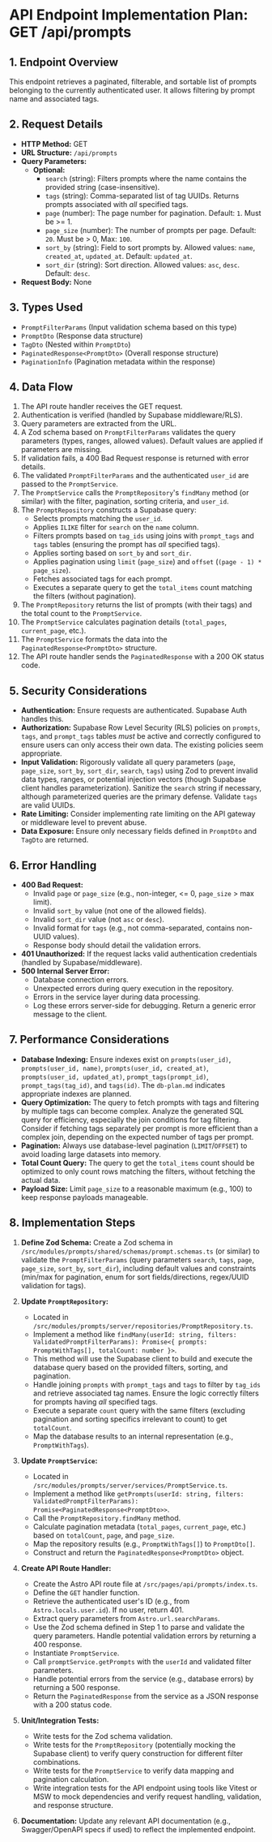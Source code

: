 # API Endpoint Implementation Plan: GET /api/prompts

## 1. Endpoint Overview

This endpoint retrieves a paginated, filterable, and sortable list of prompts belonging to the currently authenticated user. It allows filtering by prompt name and associated tags.

## 2. Request Details

- **HTTP Method:** GET
- **URL Structure:** `/api/prompts`
- **Query Parameters:**
  - **Optional:**
    - `search` (string): Filters prompts where the name contains the provided string (case-insensitive).
    - `tags` (string): Comma-separated list of tag UUIDs. Returns prompts associated with _all_ specified tags.
    - `page` (number): The page number for pagination. Default: `1`. Must be >= 1.
    - `page_size` (number): The number of prompts per page. Default: `20`. Must be > 0, Max: `100`.
    - `sort_by` (string): Field to sort prompts by. Allowed values: `name`, `created_at`, `updated_at`. Default: `updated_at`.
    - `sort_dir` (string): Sort direction. Allowed values: `asc`, `desc`. Default: `desc`.
- **Request Body:** None

## 3. Types Used

- `PromptFilterParams` (Input validation schema based on this type)
- `PromptDto` (Response data structure)
- `TagDto` (Nested within `PromptDto`)
- `PaginatedResponse<PromptDto>` (Overall response structure)
- `PaginationInfo` (Pagination metadata within the response)

## 4. Data Flow

1. The API route handler receives the GET request.
2. Authentication is verified (handled by Supabase middleware/RLS).
3. Query parameters are extracted from the URL.
4. A Zod schema based on `PromptFilterParams` validates the query parameters (types, ranges, allowed values). Default values are applied if parameters are missing.
5. If validation fails, a 400 Bad Request response is returned with error details.
6. The validated `PromptFilterParams` and the authenticated `user_id` are passed to the `PromptService`.
7. The `PromptService` calls the `PromptRepository`'s `findMany` method (or similar) with the filter, pagination, sorting criteria, and `user_id`.
8. The `PromptRepository` constructs a Supabase query:
   - Selects prompts matching the `user_id`.
   - Applies `ILIKE` filter for `search` on the `name` column.
   - Filters prompts based on `tag_ids` using joins with `prompt_tags` and `tags` tables (ensuring the prompt has _all_ specified tags).
   - Applies sorting based on `sort_by` and `sort_dir`.
   - Applies pagination using `limit` (`page_size`) and `offset` (`(page - 1) * page_size`).
   - Fetches associated tags for each prompt.
   - Executes a separate query to get the `total_items` count matching the filters (without pagination).
9. The `PromptRepository` returns the list of prompts (with their tags) and the total count to the `PromptService`.
10. The `PromptService` calculates pagination details (`total_pages`, `current_page`, etc.).
11. The `PromptService` formats the data into the `PaginatedResponse<PromptDto>` structure.
12. The API route handler sends the `PaginatedResponse` with a 200 OK status code.

## 5. Security Considerations

- **Authentication:** Ensure requests are authenticated. Supabase Auth handles this.
- **Authorization:** Supabase Row Level Security (RLS) policies on `prompts`, `tags`, and `prompt_tags` tables _must_ be active and correctly configured to ensure users can only access their own data. The existing policies seem appropriate.
- **Input Validation:** Rigorously validate all query parameters (`page`, `page_size`, `sort_by`, `sort_dir`, `search`, `tags`) using Zod to prevent invalid data types, ranges, or potential injection vectors (though Supabase client handles parameterization). Sanitize the `search` string if necessary, although parameterized queries are the primary defense. Validate `tags` are valid UUIDs.
- **Rate Limiting:** Consider implementing rate limiting on the API gateway or middleware level to prevent abuse.
- **Data Exposure:** Ensure only necessary fields defined in `PromptDto` and `TagDto` are returned.

## 6. Error Handling

- **400 Bad Request:**
  - Invalid `page` or `page_size` (e.g., non-integer, <= 0, `page_size` > max limit).
  - Invalid `sort_by` value (not one of the allowed fields).
  - Invalid `sort_dir` value (not `asc` or `desc`).
  - Invalid format for `tags` (e.g., not comma-separated, contains non-UUID values).
  - Response body should detail the validation errors.
- **401 Unauthorized:** If the request lacks valid authentication credentials (handled by Supabase/middleware).
- **500 Internal Server Error:**
  - Database connection errors.
  - Unexpected errors during query execution in the repository.
  - Errors in the service layer during data processing.
  - Log these errors server-side for debugging. Return a generic error message to the client.

## 7. Performance Considerations

- **Database Indexing:** Ensure indexes exist on `prompts(user_id)`, `prompts(user_id, name)`, `prompts(user_id, created_at)`, `prompts(user_id, updated_at)`, `prompt_tags(prompt_id)`, `prompt_tags(tag_id)`, and `tags(id)`. The `db-plan.md` indicates appropriate indexes are planned.
- **Query Optimization:** The query to fetch prompts with tags and filtering by multiple tags can become complex. Analyze the generated SQL query for efficiency, especially the join conditions for tag filtering. Consider if fetching tags separately per prompt is more efficient than a complex join, depending on the expected number of tags per prompt.
- **Pagination:** Always use database-level pagination (`LIMIT`/`OFFSET`) to avoid loading large datasets into memory.
- **Total Count Query:** The query to get the `total_items` count should be optimized to only count rows matching the filters, without fetching the actual data.
- **Payload Size:** Limit `page_size` to a reasonable maximum (e.g., 100) to keep response payloads manageable.

## 8. Implementation Steps

1. **Define Zod Schema:** Create a Zod schema in `/src/modules/prompts/shared/schemas/prompt.schemas.ts` (or similar) to validate the `PromptFilterParams` (query parameters `search`, `tags`, `page`, `page_size`, `sort_by`, `sort_dir`), including default values and constraints (min/max for pagination, enum for sort fields/directions, regex/UUID validation for tags).
2. **Update `PromptRepository`:**
   - Located in `/src/modules/prompts/server/repositories/PromptRepository.ts`.
   - Implement a method like `findMany(userId: string, filters: ValidatedPromptFilterParams): Promise<{ prompts: PromptWithTags[], totalCount: number }>`.
   - This method will use the Supabase client to build and execute the database query based on the provided filters, sorting, and pagination.
   - Handle joining `prompts` with `prompt_tags` and `tags` to filter by `tag_ids` and retrieve associated tag names. Ensure the logic correctly filters for prompts having _all_ specified tags.
   - Execute a separate `count` query with the same filters (excluding pagination and sorting specifics irrelevant to count) to get `totalCount`.
   - Map the database results to an internal representation (e.g., `PromptWithTags`).
3. **Update `PromptService`:**
   - Located in `/src/modules/prompts/server/services/PromptService.ts`.
   - Implement a method like `getPrompts(userId: string, filters: ValidatedPromptFilterParams): Promise<PaginatedResponse<PromptDto>>`.
   - Call the `PromptRepository.findMany` method.
   - Calculate pagination metadata (`total_pages`, `current_page`, etc.) based on `totalCount`, `page`, and `page_size`.
   - Map the repository results (e.g., `PromptWithTags[]`) to `PromptDto[]`.
   - Construct and return the `PaginatedResponse<PromptDto>` object.
4. **Create API Route Handler:**
   - Create the Astro API route file at `/src/pages/api/prompts/index.ts`.
   - Define the `GET` handler function.
   - Retrieve the authenticated user's ID (e.g., from `Astro.locals.user.id`). If no user, return 401.
   - Extract query parameters from `Astro.url.searchParams`.
   - Use the Zod schema defined in Step 1 to parse and validate the query parameters. Handle potential validation errors by returning a 400 response.
   - Instantiate `PromptService`.
   - Call `promptService.getPrompts` with the `userId` and validated filter parameters.
   - Handle potential errors from the service (e.g., database errors) by returning a 500 response.
   - Return the `PaginatedResponse` from the service as a JSON response with a 200 status code.
5. **Unit/Integration Tests:**

   - Write tests for the Zod schema validation.
   - Write tests for the `PromptRepository` (potentially mocking the Supabase client) to verify query construction for different filter combinations.
   - Write tests for the `PromptService` to verify data mapping and pagination calculation.
   - Write integration tests for the API endpoint using tools like Vitest or MSW to mock dependencies and verify request handling, validation, and response structure.

6. **Documentation:** Update any relevant API documentation (e.g., Swagger/OpenAPI specs if used) to reflect the implemented endpoint.
